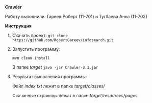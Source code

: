 **Crawler**

Работу выполнили: Гареев Роберт (11-701) и Тугбаева Анна (11-702)

**Инструкция**

1. Скачать проект: `git clone https://github.com/RobertGareev/infosearch.git`

2. Запустить программу:

    `mvn clean install` 
    
    В папке _target_ `java -jar Crawler-0.1.jar`
    
3. Результат выполнения программы:
    
    Файл _index.txt_ лежит в папке _target/classes/_
    
    Скачанные страницы лежат в папке _target/resources/pages_
